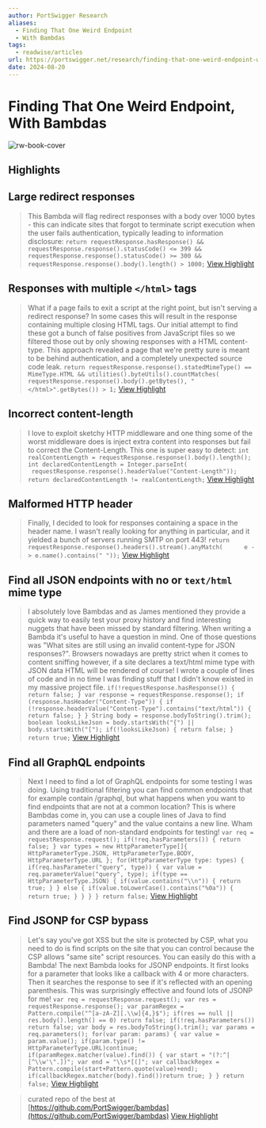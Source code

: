 ```yaml
---
author: PortSwigger Research
aliases:
  - Finding That One Weird Endpoint
  - With Bambdas
tags:
  - readwise/articles
url: https://portswigger.net/research/finding-that-one-weird-endpoint-with-bambdas
date: 2024-08-20
---
```

# Finding That One Weird Endpoint, With Bambdas

![rw-book-cover](https://portswigger.net/cms/images/0a/f5/7287-twittercard-twitter.png)

## Highlights


## Large redirect responses

>  This Bambda will flag redirect responses with a body over 1000 bytes - this can indicate sites that forgot to terminate script execution when the user fails authentication, typically leading to information disclosure:
>  `return requestResponse.hasResponse() && requestResponse.response().statusCode() <= 399 && requestResponse.response().statusCode() >= 300 && requestResponse.response().body().length() > 1000;`
> [View Highlight](https://read.readwise.io/read/01hhg0n1bn713g425f6bvcg8vt)



## Responses with multiple `</html>` tags

>  What if a page fails to exit a script at the right point, but isn't serving a redirect response? In some cases this will result in the response containing multiple closing HTML tags. Our initial attempt to find these got a bunch of false positives from JavaScript files so we filtered those out by only showing responses with a HTML content-type. This approach revealed a page that we're pretty sure is meant to be behind authentication, and a completely unexpected source code leak.
>  `return requestResponse.response().statedMimeType() == MimeType.HTML && utilities().byteUtils().countMatches( requestResponse.response().body().getBytes(), "</html>".getBytes()) > 1;`
> [View Highlight](https://read.readwise.io/read/01hhg0n6mczz51nf1cs15x3frb)



## Incorrect content-length

>  I love to exploit sketchy HTTP middleware and one thing some of the worst middleware does is inject extra content into responses but fail to correct the Content-Length. This one is super easy to detect:
>  `int realContentLength = requestResponse.response().body().length(); int declaredContentLength = Integer.parseInt(      requestResponse.response().headerValue("Content-Length")); return declaredContentLength != realContentLength;`
> [View Highlight](https://read.readwise.io/read/01hhg0n9a1t203raqgjybz6mwc)



## Malformed HTTP header

>  Finally, I decided to look for responses containing a space in the header name. I wasn't really looking for anything in particular, and it yielded a bunch of servers running SMTP on port 443!
>  `return requestResponse.response().headers().stream().anyMatch(      e -> e.name().contains(" "));`
> [View Highlight](https://read.readwise.io/read/01hhg0nctkhetd2zjj619g4351)



## Find all JSON endpoints with no or `text/html` mime type

>  I absolutely love Bambdas and as James mentioned they provide a quick way to easily test your proxy history and find interesting nuggets that have been missed by standard filtering. When writing a Bambda it's useful to have a question in mind. One of those questions was "What sites are still using an invalid content-type for JSON responses?". Browsers nowadays are pretty strict when it comes to content sniffing however, if a site declares a text/html mime type with JSON data HTML will be rendered of course! I wrote a couple of lines of code and in no time I was finding stuff that I didn't know existed in my massive project file.
>  `if(!requestResponse.hasResponse()) { return false; } var response = requestResponse.response(); if (response.hasHeader("Content-Type")) { if (!response.headerValue("Content-Type").contains("text/html")) { return false; } } String body = response.bodyToString().trim(); boolean looksLikeJson = body.startsWith("{") || body.startsWith("["); if(!looksLikeJson) { return false; } return true;`
> [View Highlight](https://read.readwise.io/read/01hhg0nqymwh8vacqdqt40t9cz)



## Find all GraphQL endpoints

>  Next I need to find a lot of GraphQL endpoints for some testing I was doing. Using traditional filtering you can find common endpoints that for example contain /graphql, but what happens when you want to find endpoints that are not at a common location? This is where Bambdas come in, you can use a couple lines of Java to find parameters named "query" and the value contains a new line. Wham and there are a load of non-standard endpoints for testing!
>  `var req = requestResponse.request(); if(!req.hasParameters()) { return false; } var types = new HttpParameterType[]{ HttpParameterType.JSON, HttpParameterType.BODY, HttpParameterType.URL }; for(HttpParameterType type: types) { if(req.hasParameter("query", type)) { var value = req.parameterValue("query", type); if(type == HttpParameterType.JSON) { if(value.contains("\\n")) { return true; } } else { if(value.toLowerCase().contains("%0a")) { return true; } } } } return false;`
> [View Highlight](https://read.readwise.io/read/01hhg0nv0m7y5ex1fyr424zmvg)



## Find JSONP for CSP bypass

>  Let's say you've got XSS but the site is protected by CSP, what you need to do is find scripts on the site that you can control because the CSP allows "same site" script resources. You can easily do this with a Bambda! The next Bambda looks for JSONP endpoints. It first looks for a parameter that looks like a callback with 4 or more characters. Then it searches the response to see if it's reflected with an opening parenthesis. This was surprisingly effective and found lots of JSONP for me!
>  `var req = requestResponse.request(); var res = requestResponse.response(); var paramRegex = Pattern.compile("^[a-zA-Z][.\\w]{4,}$"); if(res == null || res.body().length() == 0) return false; if(!req.hasParameters()) return false; var body = res.bodyToString().trim(); var params = req.parameters(); for(var param: params) { var value = param.value(); if(param.type() != HttpParameterType.URL)continue; if(paramRegex.matcher(value).find()) { var start = "(?:^|[^\\w'\".])"; var end = "\\s*[(]"; var callbackRegex = Pattern.compile(start+Pattern.quote(value)+end); if(callbackRegex.matcher(body).find())return true; } } return false;`
> [View Highlight](https://read.readwise.io/read/01hhg0p2b6ztnnf299895nmhfs)



> curated repo of the best at [https://github.com/PortSwigger/bambdas](https://github.com/PortSwigger/bambdas)
> [View Highlight](https://read.readwise.io/read/01hhg0p9x9nxnrdqhavsjrppdy)

